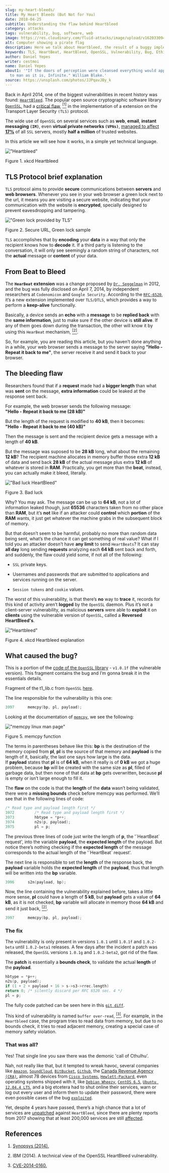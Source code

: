 ```yaml
---
slug: my-heart-bleeds/
title: My Heart Bleeds (But Not for You)
date: 2018-04-25
subtitle: Understanding the flaw behind Heartbleed
category: attacks
tags: vulnerability, bug, software, web
image: https://res.cloudinary.com/fluid-attacks/image/upload/v1620330940/blog/my-heart-bleeds/cover_qf1nze.webp
alt: Computer showing a pirate flag
description: Here we talk about Heartbleed, the result of a buggy implementation of the TLS protocol on OpenSSL, which was tempted to be a severe threat to private data.
keywords: TLS, HeartBeat, HeartBleed, OpenSSL, Vulnerability, Bug, Ethical Hacking, Pentesting
author: Daniel Yepes
writer: cestmoi
name: Daniel Yepes
about1: '"If the doors of perception were cleansed everything would appear
  to man as it is, Infinite." William Blake.'
source: https://unsplash.com/photos/JJPqavJBy_k
---
```


Back in April 2014, one of the biggest vulnerabilities in recent history
was found: [`HeartBleed`](http://heartbleed.com/). The popular open
source cryptographic software library
[`OpenSSL`](https://www.openssl.org/), had a [critical
flaw](https://www.openssl.org/news/secadv/20140407.txt),
[<sup>\[1\]</sup>](#r1) in the implementation of a extension on the
Transport Layer Security `(TLS)` protocol.

The wide use of `OpenSSL` on several services such as **web**,
**email**, **instant messaging `(IM)`**, even **virtual private networks
`(VPNs)`**, [managed to affect
**17%**](http://apac.trendmicro.com/apac/security/heartbleed/index.html)
of all `SSL` servers, mostly **half a million** of trusted websites.

In this article we will see how it works, in a simple yet technical
language.

<div class="imgblock">

!["Heartbleed"](https://res.cloudinary.com/fluid-attacks/image/upload/v1620330939/blog/my-heart-bleeds/heartbleedxkcd_ycopyf.webp)

<div class="title">

Figure 1. xkcd Heartbleed

</div>

</div>

## TLS Protocol brief explanation

`TLS` protocol aims to provide **secure** communications between
**servers** and **web browsers**. Whenever you see in your web browser a
<span class="green"> green lock </span> next to the url, it means you
are visiting a secure website, indicating that your communication with
the website is **encrypted**, specially designed
to prevent <span class="red"> eavesdropping </span>
and <span class="red"> tampering</span>.

<div class="imgblock">

!["Green lock provided by TLS"](https://res.cloudinary.com/fluid-attacks/image/upload/v1620330938/blog/my-heart-bleeds/green-lock_z2mz3r.webp)

<div class="title">

Figure 2. Secure URL, Green lock sample

</div>

</div>

`TLS` accomplishes that by **encoding** your **data** in a way that only
the recipient knows how to **decode** it. If a third party is listening
to the conversation, it will only see seemingly a random string of
characters, not the **actual** message or **content** of your data.

## From Beat to Bleed

The **`HearBeat` extension** was a change proposed by [`Dr.
Seggelman`](https://www.robin-seggelmann.de/) in 2012, and the bug was
fully disclosed on April 7, 2014, by independent researchers at
`Codenomicon` and `Google Security`. According to the
[`RFC-6520`](https://tools.ietf.org/html/rfc6520), it’s a new extension
implemented over `TLS/DTLS`, which provides a way to perform a
**keep-alive** functionally.

Basically, a device sends an **echo** with a **message** to be **replied
back** with the **same information**, just to make sure if the other
device is **still alive**. If any of them goes down during the
transaction, the other will know it by using this `HearBeat` mechanism,
[<sup>\[2\]</sup>](#r2).

So, for example, you are reading this article, but you haven’t done
anything in a while, your web browser sends a message to the server
saying **"Hello - Repeat it back to me"**, the server receive it and
send it back to your browser.

## The bleeding flaw

Researchers found that if a **request** made had a **bigger length**
than what was **sent** on the message, **extra information** could be
<span class="red"> leaked </span> at the response sent back.

For example, the web browser sends the following message:\
**"Hello - Repeat it back to me (28 kB)"**

But the length of the request is modified to **40 kB**, then it
becomes:\
**"Hello - Repeat it back to me (40 kB)"**

Then the message is sent and the recipient device gets a message with a
length of **40 kB**.

But the message was suposed to be **28 kB** long, what about the
remaining **12 kB**? The recipient machine allocates in memory buffer
those extra **12 kB** of data and send back **28 kB** of the actual
message plus extra **12 kB** of whatever is stored in **RAM**.
Practically, you get more than the **beat**, instead, you can actually
make it <span class="red"> bleed</span>, literally.

<div class="imgblock">

!["Bad luck HeartBleed"](https://res.cloudinary.com/fluid-attacks/image/upload/v1620330939/blog/my-heart-bleeds/heartbleed-meme_n7nt5j.webp)

<div class="title">

Figure 3. Bad luck

</div>

</div>

Why? You may ask. The message can be up to **64 kB**, not a lot of
information leaked though, just **65536** characters taken from no other
place than **RAM**, but it’s **not** like if an attacker could
**control** which **portion** of the **RAM** wants, it just get whatever
the machine grabs in the subsequent block of memory.

But that doesn’t seem to be harmful, probably no more than random data
being sent, what’s the chance it can get something of real value? What
if I told you an attacker doesn’t have **any limit** to send
`HeartBeats`? It can stay **all day** long sending **requests**
analyzing each **64 kB** sent back and forth, and suddenly, the flaw
could yield some, if not all of the following:

- `SSL` private keys.

- Usernames and passwords that are submitted to applications and
  services running on the server.

- `Session tokens` and `cookie` values.

The worst of this vulnerability, is that there’s **no** way to **trace**
it, records for this kind of activity aren’t **logged** by the `OpenSSL`
daemon. Plus it’s not a client-server vulnerability, as malicious
**servers** were able to **exploit** it on **clients** using the
vulnerable version of `OpenSSL`, called a **Reversed HeartBleed's**.

<div class="imgblock">

!["Heartbleed"](https://res.cloudinary.com/fluid-attacks/image/upload/v1620330939/blog/my-heart-bleeds/heartbleed-explanation_csomni.webp)

<div class="title">

Figure 4. xkcd Heartbleed explanation

</div>

</div>
<div class="imgblock">

## What caused the bug?

This is a portion of the [code of the `OpenSSL`
library](https://git.openssl.org/gitweb/?p=openssl.git;a=blob;f=ssl/t1_lib.c;h=a2e2475d136f33fa26958fd192b8ace158c4899d#l3969)
\- `v1.0.1f` (the vulnerable version). This fragment contains the bug and
I’m gonna break it in the essentials details.

Fragment of the t1\_lib.c from `OpenSSL`
[here](./openssl-fragment.c).

The line responsible for the vulnerability is this one:

``` c
3997      memcpy(bp, pl, payload);
```

Looking at the documentation of
[`memcpy`](https://linux.die.net/man/3/memcpy), we see the following:

<div class="imgblock">

!["memcpy linux man page"](https://res.cloudinary.com/fluid-attacks/image/upload/v1620330940/blog/my-heart-bleeds/memcpy_h7niiu.webp)

<div class="title">

Figure 5. memcpy function

</div>

</div>

The terms in parentheses behave like this: **bp** is the destination of
the memory copied from **pl**, **pl** is the source of that memory and
**payload** is the length of it, basically, the last one says how large
is the data.\
If **payload** states that **pl** is of **64 kB**, when it really is of
**0 kB** we got a huge problem, because **bp** will be created with the
same size as **pl**, filled of garbage data, but then none of that data
at **bp** gets overwritten, because **pl** is empty or isn’t large
enough to fill it.

The **flaw** on the code is that the **length** of the **data** wasn’t
being validated, there were a **missing bounds** check before memcpy was
performed. We’ll see that in the following lines of code:

``` c
/* Read type and payload length first */
3972         /* Read type and payload length first */
3973         hbtype = *p++;
3974         n2s(p, payload);
3975         pl = p;
```

The previous three lines of code just write the length of **p**, the
'\`HeartBeat\` request', into the variable **payload**, the **expected
length** of the payload. But notice there’s nothing checking if the
**expected length** of the message corresponds to the actual length of
the '\`HeartBeat\` request'.

The next line is responsible to set the **length** of the response back,
the **payload** variable holds the **expected length** of the
**payload**, thus that length will be written into the **bp** variable.

``` c
3996      s2n(payload, bp);
```

Now, the line containing the vulnerability explained before, takes a
little more sense, **pl** could have a length of **5 kB**, but
**payload** gets a value of **64 kB**, as it is not checked, **bp**
variable will allocate in memory those **64 kB** and send it just back,
[<sup>\[2\]</sup>](#r2).

``` c
3997      memcpy(bp, pl, payload);
```

### The fix

The vulnerability is only present in versions `1.0.1` until `1.0.1f` and
`1.0.2-beta` until `1.0.2-beta1` releases. A few days after the incident
a patch was released, the `OpenSSL` versions `1.0.1g` and `1.0.2-beta2`,
got rid of the flaw.

The **patch** is essentially a **bounds check**, to validate the actual
**length** of the **payload**.

``` c
hbtype = *p++;
n2s(p, payload);
if (1 + 2 + payload + 16 > s->s3->rrec.length)
return 0; /* silently discard per RFC 6520 sec. 4 */
pl = p;
```

The fully code patched can be seen here in this [`git
diff`](https://git.openssl.org/gitweb/?p=openssl.git;a=commitdiff;h=731f431497f463f3a2a97236fe0187b11c44aead).

This kind of vulnerability is named `buffer over-read`,
[<sup>\[3\]</sup>](#r3). For example, in the `Heartbleed` case, the
program tries to read data from memory, but due to no bounds check, it
tries to read adjacent memory, creating a special case of memory safety
violation.

### That was all?

Yes\! That single line you saw there was the demonic 'call of Cthulhu'.

Nah, not really like that, but it tempted to wreak havoc, several
companies like
[`Amazon`](https://aws.amazon.com/es/blogs/security/aws-security-and-cve-2014-0160-heartbleed/),
[`SoundCloud`](https://blog.soundcloud.com/tag/heartbleed/),
[`BitBucket`](https://community.atlassian.com/t5/Questions/Heartbleed-Serious-OpenSSL-vulnerability/qaq-p/94964),
[`Github`](https://blog.github.com/2014-04-08-security-heartbleed-vulnerability/),
the [Canada Revenue Agency
`(CRA)`](http://business.financialpost.com/personal-finance/taxes/cra-website-shutdown-security),
almost 78 devices from [`Cisco
Systems`](https://blogs.cisco.com/security/openssl-heartbleed-vulnerability-cve-2014-0160-cisco-products-and-mitigations),
[`Hewlett-Packard`](http://www8.hp.com/us/en/heartbleed.html), even
operating systems shipped with it, like [`Debian
Wheezy`](https://www.debian.org/security/2014/dsa-2896),
[`CentOS 6.5`](https://wiki.centos.org/Security/Heartbleed),
[`Ubuntu 12.04.4 LTS`](https://usn.ubuntu.com/2165-1/), and a big
etcetera had to shut online their services, warn or log out every user
and inform them to update their password, there were even possible cases
of the bug
[`exploited`](https://www.securityweek.com/hackers-exploited-heartbleed-bug-steal-45-million-patient-records-report).

Yet, despite 4 years have passed, there’s a high chance that a lot of
services are
[unpatched](https://www.theregister.co.uk/2017/01/23/heartbleed_2017/)
against `HeartBleed`, since there are plenty reports from 2017 showing
that at least 200,000 services are still
[affected](https://www.theregister.co.uk/2017/01/23/heartbleed_2017/).

## References

1. [Synopsys (2014).](https://heartbleed.com)

2. IBM (2014). A technical view of the OpenSSL HeartBleed
    vulnerability.

3. [CVE-2014-0160.](https://cve.mitre.org/cgi-bin/cvename.cgi?name=cve-2014-0160)
